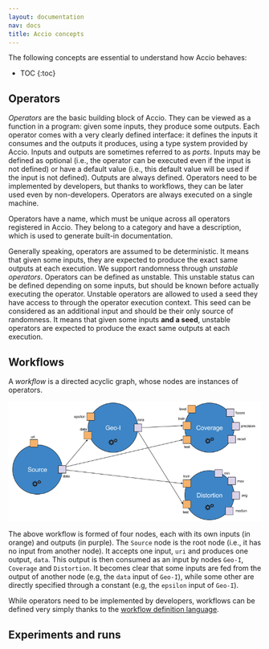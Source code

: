 ```yaml
---
layout: documentation
nav: docs
title: Accio concepts
---
```


The following concepts are essential to understand how Accio behaves:

* TOC
{:toc}

## Operators

*Operators* are the basic building block of Accio.
They can be viewed as a function in a program: given some inputs, they produce some outputs.
Each operator comes with a very clearly defined interface: it defines the inputs it consumes and the outputs it produces, using a type system provided by Accio.
Inputs and outputs are sometimes referred to as *ports*.
Inputs may be defined as optional (i.e., the operator can be executed even if the input is not defined) or have a default value (i.e., this default value will be used if the input is not defined).
Outputs are always defined.
Operators need to be implemented by developers, but thanks to workflows, they can be later used even by non-developers.
Operators are always executed on a single machine.

Operators have a name, which must be unique across all operators registered in Accio.
They belong to a category and have a description, which is used to generate built-in documentation.

Generally speaking, operators are assumed to be deterministic.
It means that given some inputs, they are expected to produce the exact same outputs at each execution.
We support randomness through *unstable operators*.
Operators can be defined as unstable.
This unstable status can be defined depending on some inputs, but should be known before actually executing the operator.
Unstable operators are allowed to used a seed they have access to through the operator execution context.
This seed can be considered as an additional input and should be their only source of randomness.
It means that given some inputs **and a seed**, unstable operators are expected to produce the exact same outputs at each execution. 

## Workflows

A *workflow* is a directed acyclic graph, whose nodes are instances of operators. 

![Example of a workflow](../../images/workflow.png)

The above workflow is formed of four nodes, each with its own inputs (in orange) and outputs (in purple).
The `Source` node is the root node (i.e., it has no input from another node).
It accepts one input, `uri` and produces one output, `data`.
This output is then consumed as an input by nodes `Geo-I`, `Coverage` and `Distortion`.
It becomes clear that some inputs are fed from the output of another node (e.g, the `data` input of `Geo-I`), while some other are directly specified through a constant (e.g, the `epsilon` input of `Geo-I`).

While operators need to be implemented by developers, workflows can be defined very simply thanks to the [workflow definition language](../usage/wokflows.html).

## Experiments and runs
